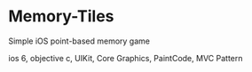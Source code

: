 Memory-Tiles
============

Simple iOS point-based memory game 

ios 6, objective c, UIKit, Core Graphics, PaintCode, MVC Pattern